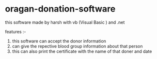 # oragan-donation-software
this software made by harsh  with vb (Visual Basic ) and .net

features :- 
1. this software can accept the donor information 
2. can give the repective blood group  information about that person
3. this can also print the certificate with the name of that doner and date
